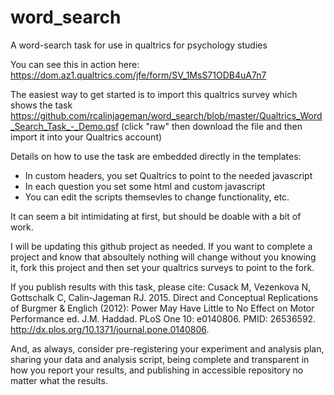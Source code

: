 # word_search
A word-search task for use in qualtrics for psychology studies

You can see this in action here: https://dom.az1.qualtrics.com/jfe/form/SV_1MsS71ODB4uA7n7

The easiest way to get started is to import this qualtrics survey which shows the task
   https://github.com/rcalinjageman/word_search/blob/master/Qualtrics_Word_Search_Task_-_Demo.qsf
(click "raw" then download the file and then import it into your Qualtrics account)

Details on how to use the task are embedded directly in the templates:
* In custom headers, you set Qualtrics to point to the needed javascript
* In each question you set some html and custom javascript
* You can edit the scripts themsevles to change functionality, etc.  

It can seem a bit intimidating at first, but should be doable with a bit of work.

I will be updating this github project as needed. If you want to complete a project and know that absoultely nothing
will change without you knowing it, fork this project and then set your qualtrics surveys to point to the fork.

If you publish results with this task, please cite:
   Cusack M, Vezenkova N, Gottschalk C, Calin-Jageman RJ. 2015. Direct and Conceptual Replications of Burgmer & Englich (2012): Power May Have Little to No Effect on Motor Performance ed. J.M. Haddad. PLoS One 10: e0140806. PMID: 26536592. http://dx.plos.org/10.1371/journal.pone.0140806.

And, as always, consider pre-registering your experiment and analysis plan, sharing your data and analysis script, being complete and transparent in how you report your results, and publishing in accessible repository no matter what the results.  
